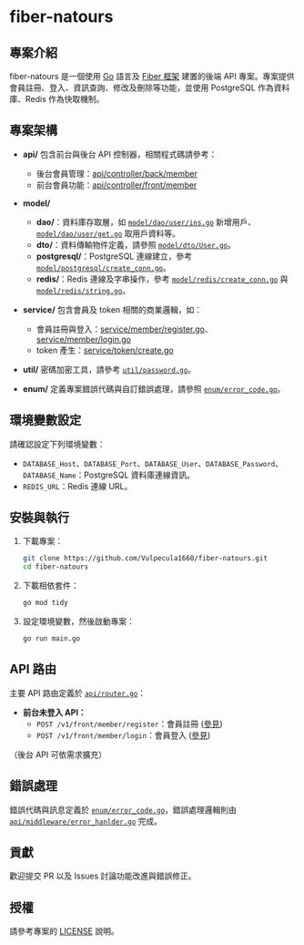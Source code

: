 # fiber-natours

## 專案介紹
fiber-natours 是一個使用 [Go](https://golang.org) 語言及 [Fiber 框架](https://gofiber.io) 建置的後端 API 專案。專案提供會員註冊、登入、資訊查詢、修改及刪除等功能，並使用 PostgreSQL 作為資料庫、Redis 作為快取機制。

## 專案架構
- **api/**
  包含前台與後台 API 控制器，相關程式碼請參考：
  - 後台會員管理：[api/controller/back/member](api/controller/back/member)
  - 前台會員功能：[api/controller/front/member](api/controller/front/member)

- **model/**
  - **dao/**：資料庫存取層，如 [`model/dao/user/ins.go`](model/dao/user/ins.go) 新增用戶、[`model/dao/user/get.go`](model/dao/user/get.go) 取用戶資料等。
  - **dto/**：資料傳輸物件定義，請參照 [`model/dto/User.go`](model/dto/User.go)。
  - **postgresql/**：PostgreSQL 連線建立，參考 [`model/postgresql/create_conn.go`](model/postgresql/create_conn.go)。
  - **redis/**：Redis 連線及字串操作，參考 [`model/redis/create_conn.go`](model/redis/create_conn.go) 與 [`model/redis/string.go`](model/redis/string.go)。

- **service/**
  包含會員及 token 相關的商業邏輯，如：
  - 會員註冊與登入：[service/member/register.go](service/member/register.go)、[service/member/login.go](service/member/login.go)
  - token 產生：[service/token/create.go](service/token/create.go)

- **util/**
  密碼加密工具，請參考 [`util/password.go`](util/password.go)。

- **enum/**
  定義專案錯誤代碼與自訂錯誤處理，請參照 [`enum/error_code.go`](enum/error_code.go)。

## 環境變數設定
請確認設定下列環境變數：
- `DATABASE_Host`、`DATABASE_Port`、`DATABASE_User`、`DATABASE_Password`、`DATABASE_Name`：PostgreSQL 資料庫連線資訊。
- `REDIS_URL`：Redis 連線 URL。

## 安裝與執行
1. 下載專案：
    ```sh
    git clone https://github.com/Vulpecula1660/fiber-natours.git
    cd fiber-natours
    ```
2. 下載相依套件：
    ```sh
    go mod tidy
    ```
3. 設定環境變數，然後啟動專案：
    ```sh
    go run main.go
    ```

## API 路由
主要 API 路由定義於 [`api/router.go`](api/router.go)：
- **前台未登入 API：**
  - `POST /v1/front/member/register`：會員註冊 ([參見](api/controller/front/member/register.go))
  - `POST /v1/front/member/login`：會員登入 ([參見](api/controller/front/member/login.go))

（後台 API 可依需求擴充）

## 錯誤處理
錯誤代碼與訊息定義於 [`enum/error_code.go`](enum/error_code.go)，錯誤處理邏輯則由 [`api/middleware/error_hanlder.go`](api/middleware/error_hanlder.go) 完成。

## 貢獻
歡迎提交 PR 以及 Issues 討論功能改進與錯誤修正。

## 授權
請參考專案的 [LICENSE](LICENSE) 說明。
